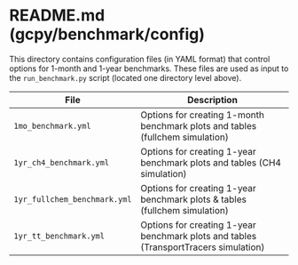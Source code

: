 # README.md (gcpy/benchmark/config)

This directory contains configuration files (in YAML format) that control options for 1-month and 1-year benchmarks.  These files are used as input to the `run_benchmark.py` script (located one directory level above).

| File                         | Description |
| ----                         | ----------- |
| `1mo_benchmark.yml`          | Options for creating 1-month benchmark plots and tables (fullchem simulation) |
| `1yr_ch4_benchmark.yml`      | Options for creating 1-year benchmark plots and tables (CH4 simulation) |
| `1yr_fullchem_benchmark.yml` | Options for creating 1-year benchmark plots & tables (fullchem simulation)|
| `1yr_tt_benchmark.yml`       | Options for creating 1-year benchmark plots and tables (TransportTracers simulation) |
